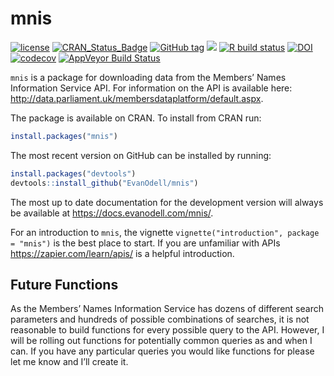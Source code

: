 
<!-- README.md is generated from README.Rmd. Please edit that file -->

# mnis

<!-- badges: start -->

[![license](https://img.shields.io/github/license/mashape/apistatus.svg)](https://github.com/EvanOdell/mnis/blob/master/LICENSE)
[![CRAN\_Status\_Badge](https://www.r-pkg.org/badges/version/mnis)](https://cran.r-project.org/package=mnis)
[![GitHub
tag](https://img.shields.io/github/tag/evanodell/mnis.svg)](https://github.com/evanodell/mnis)
[![](https://cranlogs.r-pkg.org/badges/grand-total/mnis)](https://dgrtwo.shinyapps.io/cranview/)
[![R build
status](https://github.com/EvanOdell/mnis/workflows/R-CMD-check/badge.svg)](https://github.com/EvanOdell/mnis/actions)
[![DOI](https://zenodo.org/badge/76553907.svg)](https://zenodo.org/badge/latestdoi/76553907)
[![codecov](https://codecov.io/gh/EvanOdell/mnis/branch/master/graph/badge.svg)](https://codecov.io/gh/EvanOdell/mnis)
[![AppVeyor Build
Status](https://ci.appveyor.com/api/projects/status/github/EvanOdell/mnis?branch=master&svg=true)](https://ci.appveyor.com/project/EvanOdell/mnis)
<!-- badges: end -->

`mnis` is a package for downloading data from the Members’ Names
Information Service API. For information on the API is available here:
<http://data.parliament.uk/membersdataplatform/default.aspx>.

The package is available on CRAN. To install from CRAN run:

``` r
install.packages("mnis")
```

The most recent version on GitHub can be installed by running:

``` r
install.packages("devtools")
devtools::install_github("EvanOdell/mnis")
```

The most up to date documentation for the development version will
always be available at <https://docs.evanodell.com/mnis/>.

For an introduction to `mnis`, the vignette
`vignette("introduction", package = "mnis")` is the best place to start.
If you are unfamiliar with APIs <https://zapier.com/learn/apis/> is a
helpful introduction.

## Future Functions

As the Members’ Names Information Service has dozens of different search
parameters and hundreds of possible combinations of searches, it is not
reasonable to build functions for every possible query to the API.
However, I will be rolling out functions for potentially common queries
as and when I can. If you have any particular queries you would like
functions for please let me know and I’ll create it.
